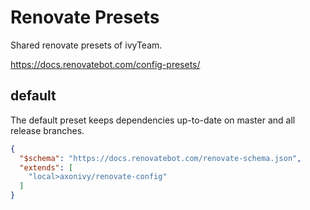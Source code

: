 # Renovate Presets

Shared renovate presets of ivyTeam.

https://docs.renovatebot.com/config-presets/


## default

The default preset keeps dependencies up-to-date on master and all release
branches.

```json
{
  "$schema": "https://docs.renovatebot.com/renovate-schema.json",
  "extends": [
    "local>axonivy/renovate-config"
  ]
}
```
